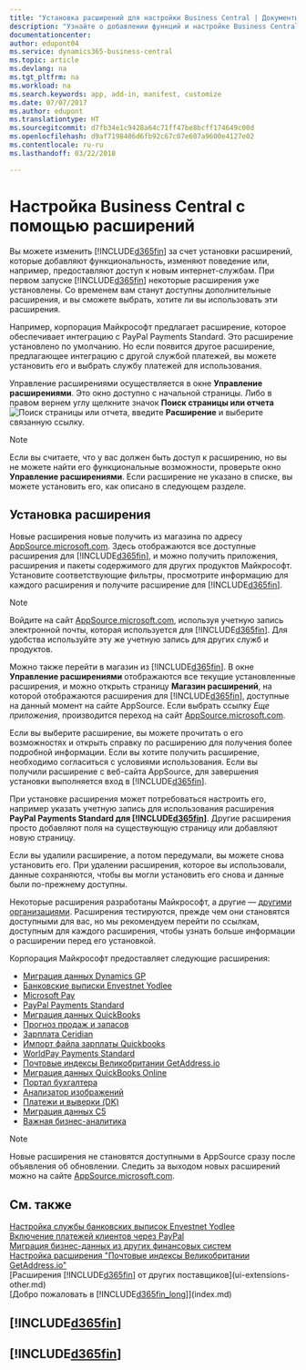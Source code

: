 ```yaml
---
title: "Установка расширений для настройки Business Central | Документы Майкрософт"
description: "Узнайте о добавлении функций и настройке Business Central путем установки расширений."
documentationcenter: 
author: edupont04
ms.service: dynamics365-business-central
ms.topic: article
ms.devlang: na
ms.tgt_pltfrm: na
ms.workload: na
ms.search.keywords: app, add-in, manifest, customize
ms.date: 07/07/2017
ms.author: edupont
ms.translationtype: HT
ms.sourcegitcommit: d7fb34e1c9428a64c71ff47be8bcff174649c00d
ms.openlocfilehash: d9af7198406d6fb92c67c07e607a9600e4127e02
ms.contentlocale: ru-ru
ms.lasthandoff: 03/22/2018

---
```

# <a name="customizing-business-central-using-extensions"></a>Настройка Business Central с помощью расширений
Вы можете изменить [!INCLUDE[d365fin](includes/d365fin_md.md)] за счет установки расширений, которые добавляют функциональность, изменяют поведение или, например, предоставляют доступ к новым интернет-службам.
При первом запуске [!INCLUDE[d365fin](includes/d365fin_md.md)] некоторые расширения уже установлены. Со временем вам станут доступны дополнительные расширения, и вы сможете выбрать, хотите ли вы использовать эти расширения.

Например, корпорация Майкрософт предлагает расширение, которое обеспечивает интеграцию с PayPal Payments Standard. Это расширение установлено по умолчанию.
Но если появится другое расширение, предлагающее интеграцию с другой службой платежей, вы можете установить его и выбрать службу платежей для использования.  

Управление расширениями осуществляется в окне **Управление расширениями**. Это окно доступно с начальной страницы. Либо в правом вернем углу щелкните значок **Поиск страницы или отчета** ![Поиск страницы или отчета](media/ui-search/search_small.png "Значок поиска страницы или отчета"), введите **Расширение** и выберите связанную ссылку.  

> [!NOTE]  
>   Если вы считаете, что у вас должен быть доступ к расширению, но вы не можете найти его функциональные возможности, проверьте окно **Управление расширениями**. Если расширение не указано в списке, вы можете установить его, как описано в следующем разделе.  

## <a name="installing-an-extension"></a>Установка расширения
Новые расширения новые получить из магазина по адресу [AppSource.microsoft.com](https://appsource.microsoft.com/en-us/marketplace/apps?product=dynamics-365%3Bdynamics-365-for-financials&page=1). Здесь отображаются все доступные расширения для [!INCLUDE[d365fin](includes/d365fin_md.md)], и можно получить приложения, расширения и пакеты содержимого для других продуктов Майкрософт. Установите соответствующие фильтры, просмотрите информацию для каждого расширения и получите расширение для [!INCLUDE[d365fin](includes/d365fin_md.md)].  
> [!NOTE]  
>   Войдите на сайт [AppSource.microsoft.com](https://appsource.microsoft.com/), используя учетную запись электронной почты, которая используется для [!INCLUDE[d365fin](includes/d365fin_md.md)]. Для удобства используйте эту же учетную запись для других служб и продуктов.  

Можно также перейти в магазин из [!INCLUDE[d365fin](includes/d365fin_md.md)]. В окне **Управление расширениями** отображаются все текущие установленные расширения, и можно открыть страницу **Магазин расширений**, на которой отображаются расширения для [!INCLUDE[d365fin](includes/d365fin_md.md)], доступные на данный момент на сайте AppSource. Если выбрать ссылку *Еще приложения*, производится переход на сайт [AppSource.microsoft.com](https://appsource.microsoft.com/en-us/marketplace/apps?product=dynamics-365%3Bdynamics-365-for-financials&page=1).  

Если вы выберите расширение, вы можете прочитать о его возможностях и открыть справку по расширению для получения более подробной информации. Если вы хотите получить расширение, необходимо согласиться с условиями использования. Если вы получили расширение с веб-сайта AppSource, для завершения установки выполняется вход в [!INCLUDE[d365fin](includes/d365fin_md.md)].  

При установке расширения может потребоваться настроить его, например указать учетную запись для использования расширения **PayPal Payments Standard для [!INCLUDE[d365fin](includes/d365fin_md.md)]**.
Другие расширения просто добавляют поля на существующую страницу или добавляют новую страницу.   

Если вы удалили расширение, а потом передумали, вы можете снова установить его. При удалении расширения, которое вы использовали, данные сохраняются, чтобы вы могли установить его снова и данные были по-прежнему доступны.  

Некоторые расширения разработаны Майкрософт, а другие — [другими организациями](ui-extensions-other.md). Расширения тестируются, прежде чем они становятся доступными для вас, но мы рекомендуем перейти по ссылкам, доступным для каждого расширения, чтобы узнать больше информации о расширении перед его установкой.  

Корпорация Майкрософт предоставляет следующие расширения:  

* [Миграция данных Dynamics GP](ui-extensions-dynamicsgp-data-migration.md)  
* [Банковские выписки Envestnet Yodlee](ui-extensions-yodlee-bank-feeds.md)  
* [Microsoft Pay](ui-extensions-microsoft-pay-payments.md)  
* [PayPal Payments Standard](ui-extensions-paypal-payments-standard.md)  
* [Миграция данных QuickBooks](ui-extensions-quickbooks-data-migration.md)  
* [Прогноз продаж и запасов](ui-extensions-sales-forecast.md)  
* [Зарплата Ceridian](ui-extensions-ceridian-payroll.md)  
* [Импорт файла зарплаты Quickbooks](ui-extensions-quickbooks-payroll.md)  
* [WorldPay Payments Standard](ui-extensions-worldpay-payments-standard.md)  
* [Почтовые индексы Великобритании GetAddress.io](ui-extensions-getaddressio.md)  
* [Миграция данных QuickBooks Online](ui-extensions-quickbooks-online-data-migration.md)  
* [Портал бухгалтера](ui-extensions-accountant-portal.md)  
* [Анализатор изображений](ui-extensions-image-analyzer.md)  
* [Платежи и выверки (DK)](ui-extensions-payments-reconciliation-formats-dk.md)  
* [Миграция данных C5](ui-extensions-c5-data-migration.md)  
* [Важная бизнес-аналитика](ui-extensions-essential-business-insights.md)  

> [!NOTE]  
>  Новые расширения не становятся доступными в AppSource сразу после объявления об обновлении. Следить за выходом новых расширений можно на сайте [AppSource.microsoft.com](https://appsource.microsoft.com/en-us/marketplace/apps?product=dynamics-365%3Bdynamics-365-for-financials&page=1).

## <a name="see-also"></a>См. также
[Настройка службы банковских выписок Envestnet Yodlee](bank-how-setup-bank-statement-service.md)  
[Включение платежей клиентов через PayPal](sales-how-enable-payment-service-extensions.md)  
[Миграция бизнес-данных из других финансовых систем](upload-data.md)  
[Настройка расширения "Почтовые индексы Великобритании GetAddress.io"](LocalFunctionality/UnitedKingdom/uk-setup-postal-code-service.md)  
[Расширения [!INCLUDE[d365fin](includes/d365fin_md.md)] от других поставщиков](ui-extensions-other.md)  
[Добро пожаловать в [!INCLUDE[d365fin_long](includes/d365fin_long_md.md)]](index.md)  

## [!INCLUDE[d365fin](includes/free_trial_md.md)]  
## [!INCLUDE[d365fin](includes/training_link_md.md)]

